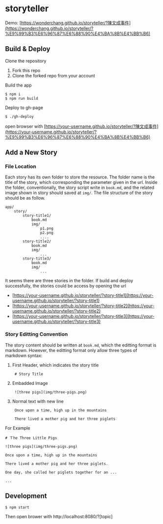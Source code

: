 # storyteller

Demo: [https://wonderchang.github.io/storyteller/?陳文成事件](https://wonderchang.github.io/storyteller/?%E9%99%B3%E6%96%87%E6%88%90%E4%BA%8B%E4%BB%B6)

## Build & Deploy

Clone the repository

1. Fork this repo
2. Clone the forked repo from your account

Build the app

	$ npm i
	$ npm run build
    
Deploy to gh-page

	$ ./gh-deploy
	
open browser with [https://your-username.github.io/storyteller/?陳文成事件](https://your-username.github.io/storyteller/?%E9%99%B3%E6%96%87%E6%88%90%E4%BA%8B%E4%BB%B6)

## Add a New Story

### File Location

Each story has its own folder to store the resource. The folder name is the title of the story, which corresponding the parameter given in the url. Inside the folder, conventionally, the story script write in `book.md`, and the related image shown in story should saved at `img/`. The file structure of the story should be as follow.

	app/
		story/
			story-title1/
				book.md
				img/
					p1.png
					p2.png
					....
			story-title2/
				book.md
				img/
					...
			story-title3/
				book.md
				img/
					...
							
It seems there are three stories in the folder. If build and deploy successfully, the stories could be access by opening the url

* [https://your-username.github.io/storyteller/?story-title1](https://your-username.github.io/storyteller/?story-title1)
* [https://your-username.github.io/storyteller/?story-title2](https://your-username.github.io/storyteller/?story-title2)
* [https://your-username.github.io/storyteller/?story-title3](https://your-username.github.io/storyteller/?story-title3)

### Story Editting Convention

The story content should be written at `book.md`, which the editting format is markdown. However, the editting format only allow three types of markdown syntax:

1. First Header, which indicates the story title
	
		# Story Title
		
2. Embadded Image 

		![three pigs](img/three-pigs.png)
			
3. Normal text with new line

		Once upon a time, high up in the mountains
		
		There lived a mother pig and her three piglets
		
For Example

	# Ｔhe Three Little Pigs
		
	![three pigs](img/three-pigs.png)
		
	Once upon a time, high up in the mountains
		
	There lived a mother pig and her three piglets.
		
	One day, she called her piglets together for an ...
		
	...

## Development

    $ npm start

Then open brower with http://localhost:8080/?[topic]
